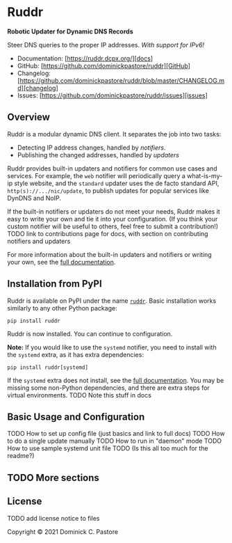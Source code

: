 Ruddr
=====

**Robotic Updater for Dynamic DNS Records**

Steer DNS queries to the proper IP addresses. *With support for IPv6!*

- Documentation: [https://ruddr.dcpx.org/][docs]
- GitHub: [https://github.com/dominickpastore/ruddr][GitHub]
- Changelog:
  [https://github.com/dominickpastore/ruddr/blob/master/CHANGELOG.md][changelog]
- Issues: [https://github.com/dominickpastore/ruddr/issues][issues]

Overview
--------

Ruddr is a modular dynamic DNS client. It separates the job into two tasks:

- Detecting IP address changes, handled by *notifiers*.
- Publishing the changed addresses, handled by *updaters*

Ruddr provides built-in updaters and notifiers for common use cases and
services. For example, the `web` notifier will periodically query a
what-is-my-ip style website, and the `standard` updater uses the de facto
standard API, `http(s)://.../nic/update`, to publish updates for popular
services like DynDNS and NoIP.

If the built-in notifiers or updaters do not meet your needs, Ruddr makes it
easy to write your own and tie it into your configuration. (If you think your
custom notifier will be useful to others, feel free to submit a contribution!)
TODO link to contributions page for docs, with section on contributing
notifiers and updaters

For more information about the built-in updaters and notifiers or writing your
own, see the [full documentation][docs].

Installation from PyPI
----------------------

Ruddr is available on PyPI under the name [`ruddr`][PyPI]. Basic installation
works similarly to any other Python package:

    pip install ruddr

Ruddr is now installed. You can continue to configuration.

**Note:** If you would like to use the `systemd` notifier, you need to install
with the `systemd` extra, as it has extra dependencies:

    pip install ruddr[systemd]

If the `systemd` extra does not install, see the [full documentation][docs].
You may be missing some non-Python dependencies, and there are extra steps for
virtual environments. TODO Note this stuff in docs

Basic Usage and Configuration
-----------------------------

TODO How to set up config file (just basics and link to full docs)
TODO How to do a single update manually
TODO How to run in "daemon" mode
TODO How to use sample systemd unit file
TODO (Is this all too much for the readme?)

TODO More sections
------------------

License
-------

TODO add license notice to files

Copyright &copy; 2021 Dominick C. Pastore

[docs]: https://ruddr.dcpx.org/
[GitHub]: https://github.com/dominickpastore/ruddr
[PyPI]: TODO
[changelog]: https://github.com/dominickpastore/ruddr/blob/master/CHANGELOG.md
[issues]: https://github.com/dominickpastore/ruddr/issues
